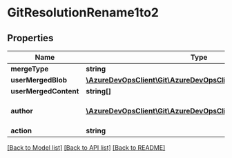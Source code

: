 # GitResolutionRename1to2

## Properties
Name | Type | Description | Notes
------------ | ------------- | ------------- | -------------
**mergeType** | **string** |  | [optional] 
**userMergedBlob** | [**\AzureDevOpsClient\Git\AzureDevOpsClient\Git\Model\GitBlobRef**](GitBlobRef.md) |  | [optional] 
**userMergedContent** | **string[]** |  | [optional] 
**author** | [**\AzureDevOpsClient\Git\AzureDevOpsClient\Git\Model\IdentityRef**](IdentityRef.md) | User who created the resolution. | [optional] 
**action** | **string** |  | [optional] 

[[Back to Model list]](../README.md#documentation-for-models) [[Back to API list]](../README.md#documentation-for-api-endpoints) [[Back to README]](../README.md)


